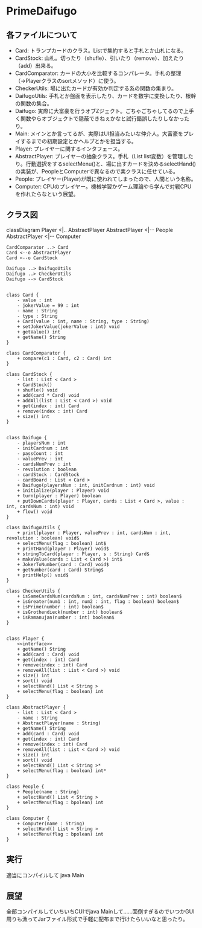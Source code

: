 # PrimeDaifugo

## 各ファイルについて
- Card: トランプカードのクラス。Listで集約すると手札とか山札になる。
- CardStock: 山札。切ったり（shufle）、引いたり（remove）、加えたり（add）出来る。
- CardComparator: カードの大小を比較するコンパレータ。手札の整理（→Playerクラスのsortメソッド）に使う。
- CheckerUtils: 場に出たカードが有効か判定する系の関数の集まり。
- DaifugoUtils: 手札とか盤面を表示したり、カードを数字に変換したり、根幹の関数の集合。
- Daifugo: 実際に大富豪を行うオブZジェクト。ごちゃごちゃしてるので上手く関数やらオブジェクトで隠蔽できねぇかなと試行錯誤したりしなかったり。
- Main: メインとか言ってるが、実際はUI担当みたいな仲介人。大富豪をプレイするまでの初期設定とかヘルプとかを担当する。
- Player: プレイヤーに関するインタフェース。
- AbstractPlayer: プレイヤーの抽象クラス。手札（List<Card> list変数）を管理したり。行動選択をするselectMenu()と、場に出すカードを決めるselectHand()の実装が、PeopleとComputerで異なるので実クラスに任せている。
- People: プレイヤー(Player)が既に使われてしまったので、人間という名称。
- Computer: CPUのプレイヤー。機械学習かゲーム理論やら学んで対戦CPUを作れたらなという展望。

## クラス図
classDiagram
    Player <|.. AbstractPlayer
    AbstractPlayer <|-- People
    AbstractPlayer <|-- Computer

    CardComparator ..> Card
    Card <--o AbstractPlayer
    Card <--o CardStock

    Daifugo ..> DaifugoUtils
    Daifugo ..> CheckerUtils
    Daifugo --> CardStock


    class Card {
        - value : int
        - jokerValue = 99 : int
        - name : String
        - type : String
        + Card(value : int, name : String, type : String)
        + setJokerValue(jokerValue : int) void
        + getValue() int
        + getName() String
    }

    class CardComparator {
        + compare(c1 : Card, c2 : Card) int
    }

    class CardStock {
        - list : List < Card >
        + CardStock()
        + shufle() void
        + add(card * Card) void
        + addAll(list : List < Card >) void
        + get(index : int) Card
        + remove(index : int) Card
        + size() int
    }


    class Daifugo {
        - playersNum : int
        - initCardnum : int
        - passCount : int
        - valuePrev : int
        - cardsNumPrev : int
        - revolution : boolean
        - cardStock : CardStock
        - cardBoard : List < Card >
        + Daifugo(playersNum : int, initCardnum : int) void
        + initialize(player : Player) void
        + turn(player : Player) boolean
        + putDownCards(player : Player, cards : List < Card >, value : int, cardsNum : int) void
        + flow() void
    }

    class DaifugoUtils {
        + print(player : Player, valuePrev : int, cardsNum : int, revolution : boolean) void$
        + selectMenu(flag : boolean) int$
        + printHand(player : Player) void$
        + stringToCard(player : Player, s : String) Card$
        + makeValue(cards : List < Card >) int$
        + JokerToNumber(card : Card) void$
        + getNumber(card : Card) String$
        + printHelp() void$
    }

    class CheckerUtils {
        + isSameCardsNum(cardsNum : int, cardsNumPrev : int) boolean$
        + isGreater(num1 : int, num2 : int, flag : boolean) boolean$
        + isPrime(number : int) boolean$
        + isGrothendieck(number : int) boolean$
        + isRamanujan(number : int) boolean$
    }


    class Player {
        <<interface>>
        + getName() String
        + add(card : Card) void
        + get(index : int) Card
        + remove(index : int) Card
        + removeAll(list : List < Card >) void
        + size() int
        + sort() void
        + selectHand() List < String >
        + selectMenu(flag : boolean) int
    }

    class AbstractPlayer {
        - list : List < Card >
        - name : String
        + AbstractPlayer(name : String)
        + getName() String
        + add(card : Card) void
        + get(index : int) Card
        + remove(index : int) Card
        + removeAll(list : List < Card >) void
        + size() int
        + sort() void
        + selectHand() List < String >*
        + selectMenu(flag : boolean) int*
    }

    class People {
        + People(name : String)
        + selectHand() List < String >
        + selectMenu(flag : bpolean) int
    }

    class Computer {
        + Computer(name : String)
        + selectHand() List < String >
        + selectMenu(flag : bpolean) int
    }


## 実行
適当にコンパイルして
java Main

## 展望
全部コンパイルしていちいちCUIでjava Mainして……面倒すぎるのでいつかGUI周りも漁ってJarファイル形式で手軽に配布まで行けたらいいなと思ったり。
